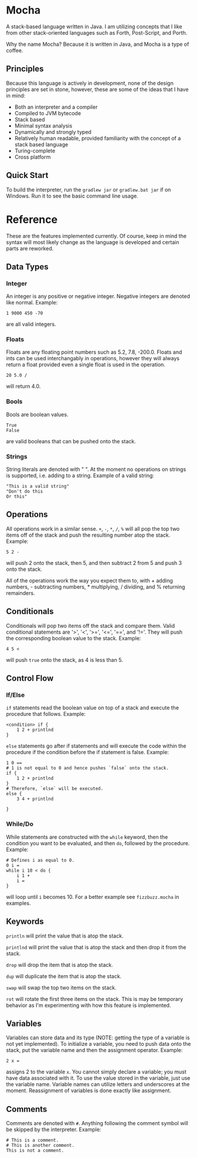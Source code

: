 # Mocha
A stack-based language written in Java. I am utilizing concepts that I like from other stack-oriented languages such as Forth, Post-Script, and Porth.

Why the name Mocha? Because it is written in Java, and Mocha is a type of coffee.

## Principles
Because this language is actively in development, none of the design principles are set in stone, however, these are some of the ideas that I have in mind:
* Both an interpreter and a compiler
* Compiled to JVM bytecode
* Stack based
* Minimal syntax analysis
* Dynamically and strongly typed
* Relatively human readable, provided familiarity with the concept of a stack based language
* Turing-complete
* Cross platform

## Quick Start
To build the interpreter, run the `gradlew jar` or `gradlew.bat jar` if on Windows.
Run it to see the basic command line usage.

# Reference
These are the features implemented currently. Of course, keep in mind the syntax will most likely change as the language is developed and certain parts are reworked.

## Data Types
### Integer
An integer is any positive or negative integer. Negative integers are denoted like normal. Example:
```
1 9000 450 -70
```
are all valid integers.
### Floats
Floats are any floating point numbers such as 5.2, 7.8, -200.0. Floats and ints can be used interchangably in operations, however they will always return a float provided even a single float is used in the operation.
```
20 5.0 /
```
will return 4.0.
### Bools
Bools are boolean values.
```
True 
False
```
are valid booleans that can be pushed onto the stack.
### Strings
String literals are denoted with " ". At the moment no operations on strings is supported, i.e. adding to a string. Example of a valid string:
```
"This is a valid string"
"Don't do this
Or this"
```

## Operations
All operations work in a similar sense. `+`, `-`, `*`, `/`, `%` will all pop the top two items off of the stack and push the resulting number atop the stack.
Example:
```
5 2 -
```
will push 2 onto the stack, then 5, and then subtract 2 from 5 and push 3 onto the stack. 

All of the operations work the way you expect them to, with + adding numbers, - subtracting numbers, * multiplying, / dividing, and % returning remainders.

## Conditionals
Conditionals will pop two items off the stack and compare them. Valid conditional statements are '>', '<', '>=', '<=', '==', and '!='. They will push the corresponding boolean value to the stack. Example:
```
4 5 <
```
will push `true` onto the stack, as 4 is less than 5.

## Control Flow
### If/Else
`if` statements read the boolean value on top of a stack and execute the procedure that follows. Example:
```
<condition> if {
	1 2 + printlnd
}
```
`else` statements go after if statements and will execute the code within the procedure if the condition before the if statement is false. Example:
```
1 0 == 
# 1 is not equal to 0 and hence pushes `false` onto the stack.
if {
	1 2 + printlnd
} 
# Therefore, `else` will be executed.
else {
	3 4 + printlnd
	
}
```
### While/Do 
While statements are constructed with the `while` keyword, then the condition you want to be evaluated, and then `do`, followed by the procedure. Example:
```
# Defines i as equal to 0.
0 i =
while i 10 < do {
	i 1 +
	i =
}
```
will loop until `i` becomes 10. For a better example see `fizzbuzz.mocha` in examples.

## Keywords
`println` will print the value that is atop the stack.

`printlnd` will print the value that is atop the stack and then drop it from the stack.

`drop` will drop the item that is atop the stack.

`dup` will duplicate the item that is atop the stack.

`swap` will swap the top two items on the stack.

`rot` will rotate the first three items on the stack. This is may be temporary behavior as I'm experimenting with how this feature is implemented.

## Variables
Variables can store data and its type (NOTE: getting the type of a variable is not yet implemented). To initialize a variable, you need to push data onto the stack, put the variable name and then the assignment operator. Example:
```
2 x =
```
assigns 2 to the variable `x`. You cannot simply declare a variable; you must have data associated with it.
To use the value stored in the variable, just use the variable name. Variable names can utilize letters and underscores at the moment.
Reassignment of variables is done exactly like assignment.

## Comments
Comments are denoted with `#`. Anything following the comment symbol will be skipped by the interpreter. Example:
```
# This is a comment.
# This is another comment.
This is not a comment.
```

